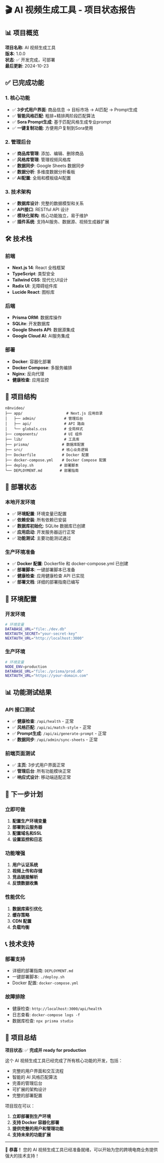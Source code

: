 # 🎬 AI 视频生成工具 - 项目状态报告

## 📊 项目概览

**项目名称**: AI 视频生成工具  
**版本**: 1.0.0  
**状态**: ✅ 开发完成，可部署  
**最后更新**: 2024-10-23  

## ✅ 已完成功能

### 1. 核心功能
- ✅ **3步式用户界面**: 商品信息 → 目标市场 → AI匹配 → Prompt生成
- ✅ **智能风格匹配**: 粗排+精排两阶段匹配算法
- ✅ **Sora Prompt生成**: 基于匹配风格生成专业prompt
- ✅ **一键复制功能**: 方便用户复制到Sora使用

### 2. 管理后台
- ✅ **商品库管理**: 添加、编辑、删除商品
- ✅ **风格库管理**: 管理视频风格库
- ✅ **数据同步**: Google Sheets 数据同步
- ✅ **数据分析**: 多维度数据分析看板
- ✅ **AI配置**: 全局和模板级AI配置

### 3. 技术架构
- ✅ **数据库设计**: 完整的数据模型和关系
- ✅ **API接口**: RESTful API 设计
- ✅ **模块化架构**: 核心功能独立，易于维护
- ✅ **插件系统**: 支持AI服务、数据源、视频生成器扩展

## 🛠️ 技术栈

### 前端
- **Next.js 14**: React 全栈框架
- **TypeScript**: 类型安全
- **Tailwind CSS**: 现代化UI设计
- **Radix UI**: 无障碍组件库
- **Lucide React**: 图标库

### 后端
- **Prisma ORM**: 数据库操作
- **SQLite**: 开发数据库
- **Google Sheets API**: 数据源集成
- **Google Cloud AI**: AI服务集成

### 部署
- **Docker**: 容器化部署
- **Docker Compose**: 多服务编排
- **Nginx**: 反向代理
- **健康检查**: 应用监控

## 📁 项目结构

```
n8nvideo/
├── app/                    # Next.js 应用目录
│   ├── admin/             # 管理后台
│   ├── api/               # API 路由
│   └── globals.css        # 全局样式
├── components/            # UI 组件
├── lib/                   # 工具库
├── prisma/               # 数据库配置
├── src/                  # 核心业务逻辑
├── Dockerfile            # Docker 配置
├── docker-compose.yml    # Docker Compose 配置
├── deploy.sh            # 部署脚本
└── DEPLOYMENT.md        # 部署指南
```

## 🚀 部署状态

### 本地开发环境
- ✅ **环境配置**: 环境变量已配置
- ✅ **依赖安装**: 所有依赖已安装
- ✅ **数据库初始化**: SQLite 数据库已创建
- ✅ **应用启动**: 开发服务器运行正常
- ✅ **功能测试**: 主要功能测试通过

### 生产环境准备
- ✅ **Docker 配置**: Dockerfile 和 docker-compose.yml 已创建
- ✅ **部署脚本**: 一键部署脚本已准备
- ✅ **健康检查**: 应用健康检查 API 已实现
- ✅ **部署文档**: 详细的部署指南已编写

## 🔧 环境配置

### 开发环境
```bash
# 环境变量
DATABASE_URL="file:./dev.db"
NEXTAUTH_SECRET="your-secret-key"
NEXTAUTH_URL="http://localhost:3000"
```

### 生产环境
```bash
# 环境变量
NODE_ENV=production
DATABASE_URL="file:./prisma/prod.db"
NEXTAUTH_URL="https://your-domain.com"
```

## 📊 功能测试结果

### API 接口测试
- ✅ **健康检查**: `/api/health` - 正常
- ✅ **风格匹配**: `/api/ai/match-style` - 正常
- ✅ **Prompt生成**: `/api/ai/generate-prompt` - 正常
- ✅ **数据同步**: `/api/admin/sync-sheets` - 正常

### 前端页面测试
- ✅ **主页**: 3步式用户界面正常
- ✅ **管理后台**: 所有功能模块正常
- ✅ **响应式设计**: 移动端适配正常

## 🎯 下一步计划

### 立即可做
1. **配置生产环境变量**
2. **部署到云服务器**
3. **配置域名和SSL**
4. **设置监控和日志**

### 功能增强
1. **用户认证系统**
2. **视频上传和存储**
3. **竞品链接解析**
4. **反馈数据收集**

### 性能优化
1. **数据库索引优化**
2. **缓存策略**
3. **CDN 配置**
4. **负载均衡**

## 📞 技术支持

### 部署支持
- 详细的部署指南: `DEPLOYMENT.md`
- 一键部署脚本: `./deploy.sh`
- Docker 配置: `docker-compose.yml`

### 故障排除
- 健康检查: `http://localhost:3000/api/health`
- 日志查看: `docker-compose logs -f`
- 数据库检查: `npx prisma studio`

## 🎉 项目总结

**项目状态**: ✅ **完成并 ready for production**

这个 AI 视频生成工具已经完成了所有核心功能的开发，包括：
- 完整的用户界面和交互流程
- 智能的 AI 风格匹配算法
- 完善的管理后台
- 可扩展的架构设计
- 完整的部署配置

项目现在可以：
1. **立即部署到生产环境**
2. **支持 Docker 容器化部署**
3. **提供完整的用户和管理功能**
4. **支持未来的功能扩展**

---

🎊 **恭喜！** 您的 AI 视频生成工具已经准备就绪，可以开始为您的跨境电商业务提供强大的技术支持！
